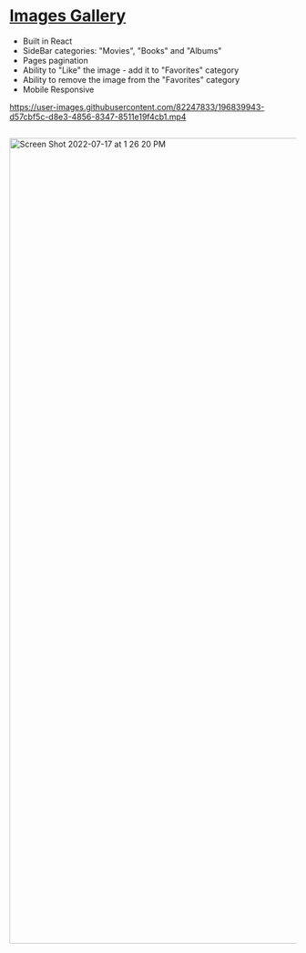 # [Images Gallery](https://frontendella.github.io/gallery/)  
   
* Built in React  
* SideBar categories: "Movies", "Books" and "Albums"
* Pages pagination
* Ability to "Like" the image - add it to "Favorites" category
* Ability to remove the image from the "Favorites" category
* Mobile Responsive

https://user-images.githubusercontent.com/82247833/196839943-d57cbf5c-d8e3-4856-8347-8511e19f4cb1.mp4

   

## 
[<img width="1416" alt="Screen Shot 2022-07-17 at 1 26 20 PM" src="https://user-images.githubusercontent.com/82247833/179423683-a8b6894c-603f-4818-adde-3090e7ab5175.png">](https://frontendella.github.io/gallery/) 
 
